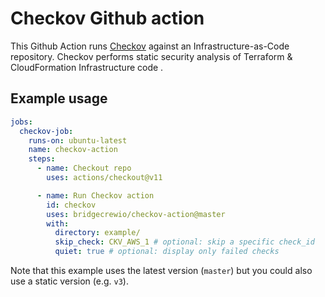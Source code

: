 # Checkov Github action

This Github Action runs [Checkov](https://github.com/bridgecrewio/checkov) against an Infrastructure-as-Code repository.
Checkov performs static security analysis of Terraform & CloudFormation Infrastructure code .


## Example usage

```yaml
jobs:
  checkov-job:
    runs-on: ubuntu-latest
    name: checkov-action
    steps:
      - name: Checkout repo
        uses: actions/checkout@v11

      - name: Run Checkov action
        id: checkov
        uses: bridgecrewio/checkov-action@master
        with:
          directory: example/
          skip_check: CKV_AWS_1 # optional: skip a specific check_id
          quiet: true # optional: display only failed checks
```
Note that this example uses the latest version (`master`) but you could also use a static version (e.g. `v3`).
